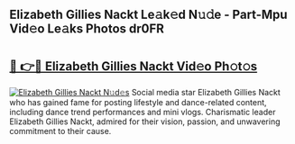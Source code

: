 ## Elizabeth Gillies Nackt Le𝚊k𝚎d N𝚞𝚍e - Part-Mpu Vid𝚎o Le𝚊ks Photos dr0FR

# <h2><a href="http://fb9qt5.evod.top/?m=Elizabeth+Gillies+Nackt">🔗 👉🔴 Elizabeth Gillies Nackt Vid𝚎o Ph𝚘t𝚘s</a></h2>

[![Elizabeth Gillies Nackt N𝚞d𝚎s](https://i.imgur.com/8V9OHl7.gif)](http://fb9qt5.evod.top/?m=Elizabeth+Gillies+Nackt)
Social media star Elizabeth Gillies Nackt who has gained fame for posting lifestyle and dance-related content, including dance trend performances and mini vlogs. Charismatic leader Elizabeth Gillies Nackt, admired for their vision, passion, and unwavering commitment to their cause. 
